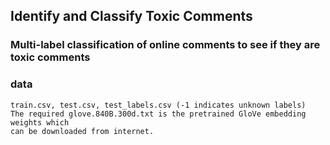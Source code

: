 ## Identify and Classify Toxic Comments

### Multi-label classification of online comments to see if they are toxic comments

### data
    train.csv, test.csv, test_labels.csv (-1 indicates unknown labels)
    The required glove.840B.300d.txt is the pretrained GloVe embedding weights which
    can be downloaded from internet.
